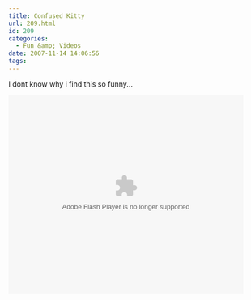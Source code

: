 ```yaml
---
title: Confused Kitty
url: 209.html
id: 209
categories:
  - Fun &amp; Videos
date: 2007-11-14 14:06:56
tags:
---
```


I dont know why i find this so funny...

<embed width="464" height="392" type="application/x-shockwave-flash" src="https://embed.break.com/Mzk4MjUz"></embed>